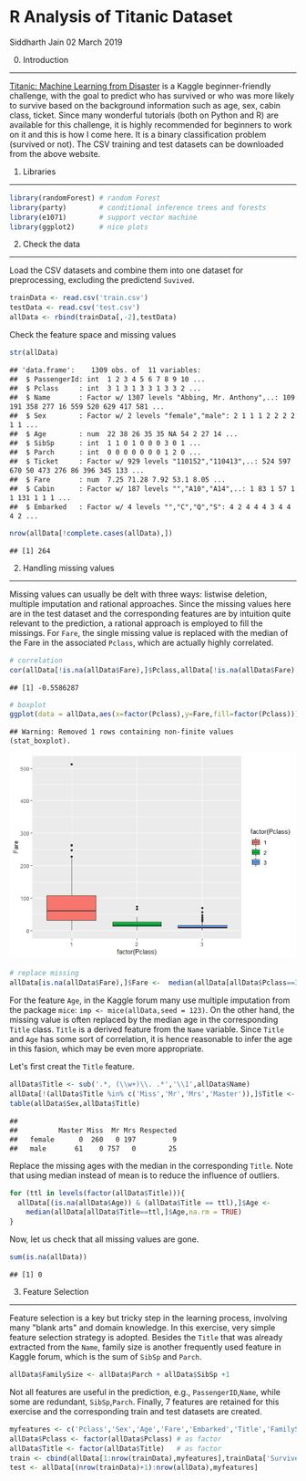 R Analysis of Titanic Dataset
================
Siddharth Jain
02 March 2019

0. Introduction
---------------

[Titanic: Machine Learning from Disaster](https://www.kaggle.com/c/titanic) is a Kaggle beginner-friendly challenge, with the goal to predict who has survived or who was more likely to survive based on the background information such as age, sex, cabin class, ticket. Since many wonderful tutorials (both on Python and R) are available for this challenge, it is highly recommended for beginners to work on it and this is how I come here. It is a binary classification problem (survived or not). The CSV training and test datasets can be downloaded from the above website.

1. Libraries
------------

``` r
library(randomForest) # random Forest
library(party)        # conditional inference trees and forests
library(e1071)        # support vector machine
library(ggplot2)      # nice plots
```

2. Check the data
-----------------

Load the CSV datasets and combine them into one dataset for preprocessing, excluding the predictend `Suvived`.

``` r
trainData <- read.csv('train.csv')
testData <- read.csv('test.csv')
allData <- rbind(trainData[,-2],testData)
```

Check the feature space and missing values

``` r
str(allData)
```

    ## 'data.frame':    1309 obs. of  11 variables:
    ##  $ PassengerId: int  1 2 3 4 5 6 7 8 9 10 ...
    ##  $ Pclass     : int  3 1 3 1 3 3 1 3 3 2 ...
    ##  $ Name       : Factor w/ 1307 levels "Abbing, Mr. Anthony",..: 109 191 358 277 16 559 520 629 417 581 ...
    ##  $ Sex        : Factor w/ 2 levels "female","male": 2 1 1 1 2 2 2 2 1 1 ...
    ##  $ Age        : num  22 38 26 35 35 NA 54 2 27 14 ...
    ##  $ SibSp      : int  1 1 0 1 0 0 0 3 0 1 ...
    ##  $ Parch      : int  0 0 0 0 0 0 0 1 2 0 ...
    ##  $ Ticket     : Factor w/ 929 levels "110152","110413",..: 524 597 670 50 473 276 86 396 345 133 ...
    ##  $ Fare       : num  7.25 71.28 7.92 53.1 8.05 ...
    ##  $ Cabin      : Factor w/ 187 levels "","A10","A14",..: 1 83 1 57 1 1 131 1 1 1 ...
    ##  $ Embarked   : Factor w/ 4 levels "","C","Q","S": 4 2 4 4 4 3 4 4 4 2 ...

``` r
nrow(allData[!complete.cases(allData),])
```

    ## [1] 264

2. Handling missing values
--------------------------

Missing values can usually be delt with three ways: listwise deletion, multiple imputation and rational approaches. Since the missing values here are in the test dataset and the corresponding features are by intuition quite relevant to the prediction, a rational approach is employed to fill the missings. For `Fare`, the single missing value is replaced with the median of the Fare in the associated `Pclass`, which are actually highly correlated.

``` r
# correlation
cor(allData[!is.na(allData$Fare),]$Pclass,allData[!is.na(allData$Fare),]$Fare)
```

    ## [1] -0.5586287

``` r
# boxplot
ggplot(data = allData,aes(x=factor(Pclass),y=Fare,fill=factor(Pclass))) + geom_boxplot(notch = FALSE)
```

    ## Warning: Removed 1 rows containing non-finite values (stat_boxplot).

![](test_files/figure-markdown_github/unnamed-chunk-4-1.png)

``` r
# replace missing
allData[is.na(allData$Fare),]$Fare <-  median(allData[allData$Pclass==3,]$Fare,na.rm = TRUE)
```

For the feature `Age`, in the Kaggle forum many use multiple imputation from the package `mice`: `imp <- mice(allData,seed = 123)`. On the other hand, the missing value is often replaced by the median age in the corresponding `Title` class. `Title` is a derived feature from the `Name` variable. Since `Title` and `Age` has some sort of correlation, it is hence reasonable to infer the age in this fasion, which may be even more appropriate.

Let's first creat the `Title` feature.

``` r
allData$Title <- sub('.*, (\\w+)\\. .*','\\1',allData$Name)
allData[!(allData$Title %in% c('Miss','Mr','Mrs','Master')),]$Title <- 'Respected'
table(allData$Sex,allData$Title)
```

    ##         
    ##          Master Miss  Mr Mrs Respected
    ##   female      0  260   0 197         9
    ##   male       61    0 757   0        25

Replace the missing ages with the median in the corresponding `Title`. Note that using median instead of mean is to reduce the influence of outliers.

``` r
for (ttl in levels(factor(allData$Title))){
  allData[(is.na(allData$Age)) & (allData$Title == ttl),]$Age <- 
    median(allData[allData$Title==ttl,]$Age,na.rm = TRUE)
}
```

Now, let us check that all missing values are gone.

``` r
sum(is.na(allData))
```

    ## [1] 0

3. Feature Selection
--------------------

Feature selection is a key but tricky step in the learning process, involving many "blank arts" and domain knowledge. In this exercise, very simple feature selection strategy is adopted. Besides the `Title` that was already extracted from the `Name`, family size is another frequently used feature in Kaggle forum, which is the sum of `SibSp` and `Parch`.

``` r
allData$FamilySize <- allData$Parch + allData$SibSp +1
```

Not all features are useful in the prediction, e.g., `PassengerID`,`Name`, while some are redundant, `SibSp`,`Parch`. Finally, 7 features are retained for this exercise and the corresponding train and test datasets are created.

``` r
myfeatures <- c('Pclass','Sex','Age','Fare','Embarked','Title','FamilySize')
allData$Pclass <- factor(allData$Pclass) # as factor
allData$Title <- factor(allData$Title)   # as factor
train <- cbind(allData[1:nrow(trainData),myfeatures],trainData['Survived'])
test <- allData[(nrow(trainData)+1):nrow(allData),myfeatures]
```
